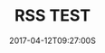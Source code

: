 ---
layout: post
title: RSS TEST
date: '2017-04-12T09:27:00S'
description: RSS Test Description.
published: true
share: facebook portfolio twitter 
tags: te$t
category: blog
hidden: true
---